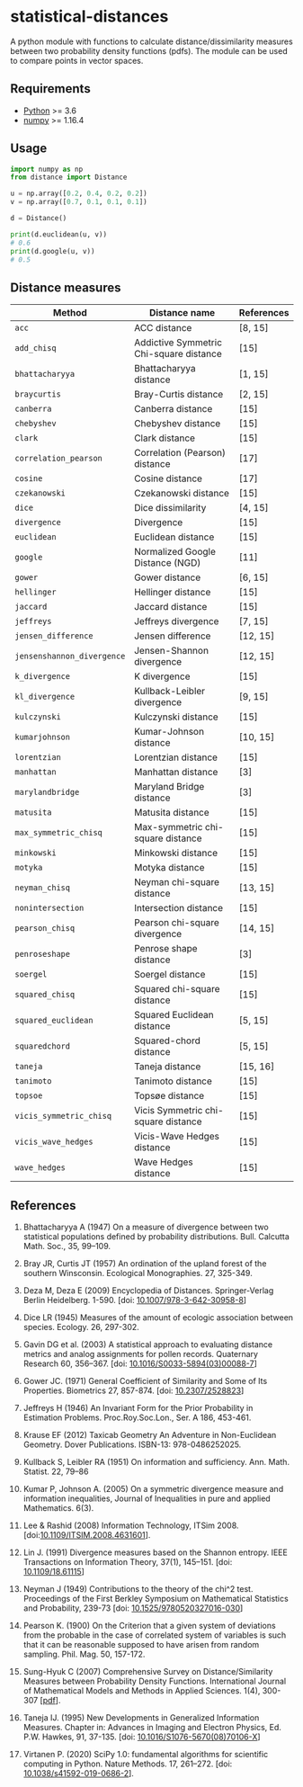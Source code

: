 # statistical-distances
A python module with functions to calculate distance/dissimilarity measures between two probability density functions (pdfs). The module can be used to compare points in vector spaces.

## Requirements
* [Python](https://www.python.org) >= 3.6
* [numpy](http://www.numpy.org) >= 1.16.4

## Usage

```python
import numpy as np
from distance import Distance

u = np.array([0.2, 0.4, 0.2, 0.2])
v = np.array([0.7, 0.1, 0.1, 0.1])

d = Distance()

print(d.euclidean(u, v))
# 0.6
print(d.google(u, v))
# 0.5
```

## Distance measures

| Method | Distance name | References |
| ----------- | --------- | --------- |
| `acc` | ACC distance | [8, 15] |
| `add_chisq` | Addictive Symmetric Chi-square distance | [15] |
| `bhattacharyya` | Bhattacharyya distance | [1, 15] |
| `braycurtis` | Bray-Curtis distance | [2, 15] |
| `canberra` | Canberra distance | [15] |
| `chebyshev` | Chebyshev distance | [15] |
| `clark` | Clark distance | [15] |
| `correlation_pearson` | Correlation (Pearson) distance | [17] |
| `cosine` | Cosine distance | [17] |
| `czekanowski` | Czekanowski distance | [15] |
| `dice` | Dice dissimilarity | [4, 15] |
| `divergence` | Divergence | [15] |
| `euclidean` | Euclidean distance | [15] |
| `google` | Normalized Google Distance (NGD) | [11] |
| `gower` | Gower distance | [6, 15] |
| `hellinger` | Hellinger distance | [15] |
| `jaccard` | Jaccard distance | [15] |
| `jeffreys` | Jeffreys divergence | [7, 15] |
| `jensen_difference` | Jensen difference | [12, 15] |
| `jensenshannon_divergence` | Jensen-Shannon divergence | [12, 15] |
| `k_divergence` | K divergence | [15] |
| `kl_divergence` | Kullback-Leibler divergence | [9, 15] |
| `kulczynski` | Kulczynski distance | [15] |
| `kumarjohnson` | Kumar-Johnson distance | [10, 15] |
| `lorentzian` | Lorentzian distance | [15] |
| `manhattan` | Manhattan distance | [3] |
| `marylandbridge` | Maryland Bridge distance | [3] |
| `matusita` | Matusita distance | [15] |
| `max_symmetric_chisq` | Max-symmetric chi-square distance | [15] |
| `minkowski` | Minkowski distance | [15] |
| `motyka` | Motyka distance | [15] |
| `neyman_chisq` | Neyman chi-square distance | [13, 15] |
| `nonintersection` | Intersection distance | [15] |
| `pearson_chisq` | Pearson chi-square divergence | [14, 15] |
| `penroseshape` | Penrose shape distance | [3] |
| `soergel` | Soergel distance | [15] |
| `squared_chisq` | Squared chi-square distance | [15] |
| `squared_euclidean` | Squared Euclidean distance | [5, 15] |
| `squaredchord` | Squared-chord distance | [5, 15] |
| `taneja` | Taneja distance | [15, 16] |
| `tanimoto` | Tanimoto distance | [15] |
| `topsoe` | Topsøe distance | [15] |
| `vicis_symmetric_chisq` | Vicis Symmetric chi-square distance | [15] |
| `vicis_wave_hedges` | Vicis-Wave Hedges distance | [15] |
| `wave_hedges` | Wave Hedges distance | [15] |


## References

1. Bhattacharyya A (1947) On a measure of divergence between two statistical populations defined by probability distributions. Bull. Calcutta Math. Soc., 35, 99–109.

2. Bray JR, Curtis JT (1957) An ordination of the upland forest of the southern Winsconsin. Ecological Monographies. 27, 325-349.

3. Deza M, Deza E (2009) Encyclopedia of Distances. Springer-Verlag Berlin Heidelberg. 1-590. [doi: [10.1007/978-3-642-30958-8](https://doi.org/10.1007/978-3-642-30958-8)]

4. Dice LR (1945) Measures of the amount of ecologic association between species. Ecology. 26, 297-302.

5. Gavin DG et al. (2003) A statistical approach to evaluating distance metrics and analog assignments for pollen records. Quaternary Research 60, 356–367. [doi: [10.1016/S0033-5894(03)00088-7](https://doi.org/10.1016/S0033-5894(03)00088-7)]

6. Gower JC. (1971) General Coefficient of Similarity and Some of Its Properties. Biometrics 27, 857-874. [doi: [10.2307/2528823](https://doi.org/10.2307/2528823)]

7. Jeffreys H (1946) An Invariant Form for the Prior Probability in Estimation Problems. Proc.Roy.Soc.Lon., Ser. A 186, 453-461.

8. Krause EF (2012) Taxicab Geometry An Adventure in Non-Euclidean Geometry. Dover Publications. ISBN-13: 978-0486252025.

9. Kullback S, Leibler RA (1951) On information and sufficiency. Ann. Math. Statist. 22, 79–86

10. Kumar P, Johnson A. (2005) On a symmetric divergence measure and information inequalities, Journal of Inequalities in pure and applied Mathematics. 6(3).

11. Lee & Rashid (2008) Information Technology, ITSim 2008. [doi:[10.1109/ITSIM.2008.4631601](https://doi.org/10.1109/ITSIM.2008.4631601)].

12. Lin J. (1991) Divergence measures based on the Shannon entropy. IEEE Transactions on Information Theory, 37(1), 145–151. [doi: [10.1109/18.61115](https://doi.org/10.1109/18.61115)]

13. Neyman J (1949) Contributions to the theory of the chi^2 test. Proceedings of the First Berkley Symposium on Mathematical Statistics and Probability, 239-73 [doi: [10.1525/9780520327016-030](https://doi.org/10.1525/9780520327016-030)]

14. Pearson K. (1900) On the Criterion that a given system of deviations from the probable in the case of correlated system of variables is such that it can be reasonable supposed to have arisen from random sampling. Phil. Mag. 50, 157-172.

15. Sung-Hyuk C (2007) Comprehensive Survey on Distance/Similarity Measures between Probability Density Functions. International Journal of Mathematical Models and Methods in Applied Sciences. 1(4), 300-307 [[pdf](http://www.fisica.edu.uy/~cris/teaching/Cha_pdf_distances_2007.pdf)].

16. Taneja IJ. (1995) New Developments in Generalized Information Measures. Chapter in: Advances in Imaging and Electron Physics, Ed. P.W. Hawkes, 91, 37-135. [doi: [10.1016/S1076-5670(08)70106-X](https://doi.org/10.1016/S1076-5670(08)70106-X)]

17. Virtanen P. (2020) SciPy 1.0: fundamental algorithms for scientific computing in Python. Nature Methods. 17, 261–272. [doi: [10.1038/s41592-019-0686-2](https://doi.org/10.1038/s41592-019-0686-2)].